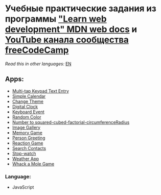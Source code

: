 # Учебные практические задания из программы ["Learn web development" MDN web docs](https://developer.mozilla.org/en-US/docs/Learn) и [YouTube канала сообщества freeCodeCamp](https://www.youtube.com/c/Freecodecamp/)

*Read this in other languages:* [EN](https://github.com/MelnikovAleksei/apps/blob/master/README.EN.md) 

## Apps: 

* [Multi-tap Keypad Text Entry](https://melnikovaleksei.github.io/apps/amount-of-keypresses-3x4-numeric-keypads/index.html) 
* [Simple Calendar](https://melnikovaleksei.github.io/apps/calendar/index.html) 
* [Change Theme](https://melnikovaleksei.github.io/apps/change-theme/index.html) 
* [Digital Clock](https://melnikovaleksei.github.io/apps/digital-clock/index.html) 
* [Keyboard Event](https://melnikovaleksei.github.io/apps/events-tasks/task2.html) 
* [Random Color](https://melnikovaleksei.github.io/apps/events/randomColor/index.html) 
* [Number to squared-cubed-factorial-circumferenceRadius](https://melnikovaleksei.github.io/apps/function-library/index.html) 
* [Image Gallery](https://melnikovaleksei.github.io/apps/image-gallery/gallery-start/index.html) 
* [Memory Game](https://melnikovaleksei.github.io/apps/memory-game/index.html) 
* [Person Greeting](https://melnikovaleksei.github.io/apps/person-greeting-app/index.html) 
* [Reaction Game](https://melnikovaleksei.github.io/apps/reaction-game/index.html) 
* [Search Contacts](https://melnikovaleksei.github.io/apps/search-contacts/index.html) 
* [Stop-watch](https://melnikovaleksei.github.io/apps/stop-watch/index.html) 
* [Weather App](https://melnikovaleksei.github.io/apps/weather-app/index.html) 
* [Whack a Mole Game](https://melnikovaleksei.github.io/apps/whack-a-mole/index.html) 

### Language: 

* JavaScript
